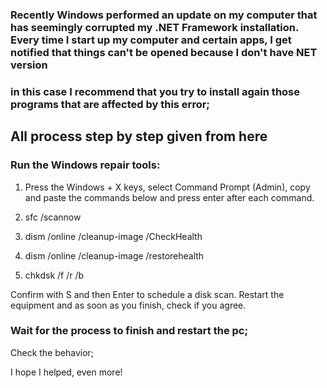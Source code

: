 ### Recently Windows performed an update on my computer that has seemingly corrupted my .NET Framework installation. Every time I start up my computer and certain apps, I get notified that things can't be opened because I don't have NET version
### in this case I recommend that you try to install again those programs that are affected by this error;

## All process step by step given from here
### Run the Windows repair tools:

1. Press the Windows + X keys, select Command Prompt (Admin), copy and paste the commands below and press enter after each command.

2. sfc /scannow 

3. dism /online /cleanup-image /CheckHealth

4. dism /online /cleanup-image /restorehealth

5. chkdsk /f /r /b


Confirm with S and then Enter to schedule a disk scan. Restart the equipment and as soon as you finish, check if you agree.

### Wait for the process to finish and restart the pc;

Check the behavior;

I hope I helped, even more!
